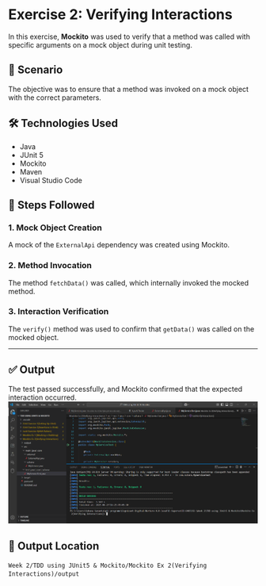 
# Exercise 2: Verifying Interactions

In this exercise, **Mockito** was used to verify that a method was called with specific arguments on a mock object during unit testing.

## 📌 Scenario  
The objective was to ensure that a method was invoked on a mock object with the correct parameters.

## 🛠 Technologies Used  
- Java  
- JUnit 5  
- Mockito  
- Maven  
- Visual Studio Code

## 🧪 Steps Followed

### 1. Mock Object Creation  
A mock of the `ExternalApi` dependency was created using Mockito.

### 2. Method Invocation  
The method `fetchData()` was called, which internally invoked the mocked method.

### 3. Interaction Verification  
The `verify()` method was used to confirm that `getData()` was called on the mocked object.

---


## ✅ Output

The test passed successfully, and Mockito confirmed that the expected interaction occurred.
![Mockito Interaction Output](https://github.com/Suhana-Samanta/Cognizant-Digital-Nurture-4.0-JavaFSE-SupersetID-6403192-/blob/main/Week%202/TDD%20using%20JUnit5%20%26%20Mockito/Mockito%20Ex%202(Verifying%20Interactions)/output/output.png?raw=true)


## 📁 Output Location

`Week 2/TDD using JUnit5 & Mockito/Mockito Ex 2(Verifying Interactions)/output`



